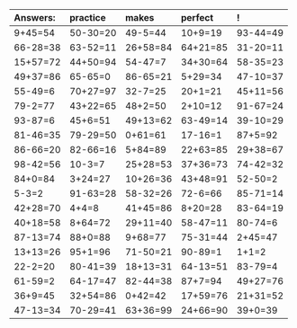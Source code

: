 | Answers: | practice | makes | perfect | ! |
| :--- | :--- | :--- | :--- | :--- |
| 9+45=54 | 50-30=20 | 49-5=44 | 10+9=19 | 93-44=49 | 
| 66-28=38 | 63-52=11 | 26+58=84 | 64+21=85 | 31-20=11 | 
| 15+57=72 | 44+50=94 | 54-47=7 | 34+30=64 | 58-35=23 | 
| 49+37=86 | 65-65=0 | 86-65=21 | 5+29=34 | 47-10=37 | 
| 55-49=6 | 70+27=97 | 32-7=25 | 20+1=21 | 45+11=56 | 
| 79-2=77 | 43+22=65 | 48+2=50 | 2+10=12 | 91-67=24 | 
| 93-87=6 | 45+6=51 | 49+13=62 | 63-49=14 | 39-10=29 | 
| 81-46=35 | 79-29=50 | 0+61=61 | 17-16=1 | 87+5=92 | 
| 86-66=20 | 82-66=16 | 5+84=89 | 22+63=85 | 29+38=67 | 
| 98-42=56 | 10-3=7 | 25+28=53 | 37+36=73 | 74-42=32 | 
| 84+0=84 | 3+24=27 | 10+26=36 | 43+48=91 | 52-50=2 | 
| 5-3=2 | 91-63=28 | 58-32=26 | 72-6=66 | 85-71=14 | 
| 42+28=70 | 4+4=8 | 41+45=86 | 8+20=28 | 83-64=19 | 
| 40+18=58 | 8+64=72 | 29+11=40 | 58-47=11 | 80-74=6 | 
| 87-13=74 | 88+0=88 | 9+68=77 | 75-31=44 | 2+45=47 | 
| 13+13=26 | 95+1=96 | 71-50=21 | 90-89=1 | 1+1=2 | 
| 22-2=20 | 80-41=39 | 18+13=31 | 64-13=51 | 83-79=4 | 
| 61-59=2 | 64-17=47 | 82-44=38 | 87+7=94 | 49+27=76 | 
| 36+9=45 | 32+54=86 | 0+42=42 | 17+59=76 | 21+31=52 | 
| 47-13=34 | 70-29=41 | 63+36=99 | 24+66=90 | 39+0=39 | 
